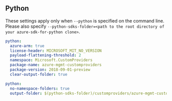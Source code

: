 ## Python

These settings apply only when `--python` is specified on the command line.
Please also specify `--python-sdks-folder=<path to the root directory of your azure-sdk-for-python clone>`.

```yaml $(python)
python:
  azure-arm: true
  license-header: MICROSOFT_MIT_NO_VERSION
  payload-flattening-threshold: 2
  namespace: Microsoft.CustomProviders
  package-name: azure-mgmt-customproviders
  package-version: 2018-09-01-preview
  clear-output-folder: true
```

```yaml $(python)
python:
  no-namespace-folders: true
  output-folder: $(python-sdks-folder)/customproviders/azure-mgmt-customproviders
```
